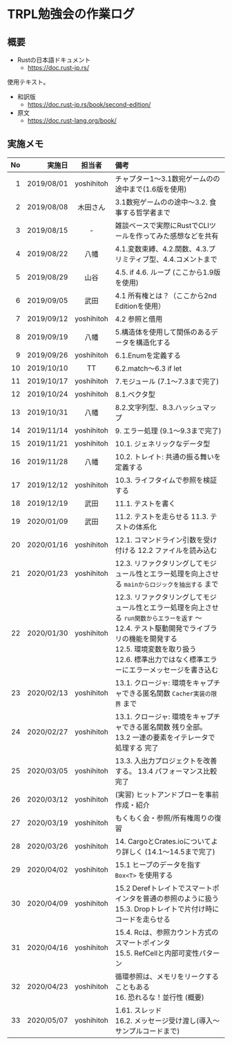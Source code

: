 # TRPL勉強会の作業ログ

## 概要

- Rustの日本語ドキュメント
    - https://doc.rust-jp.rs/

使用テキスト。

- 和訳版
    - https://doc.rust-jp.rs/book/second-edition/
- 原文
    - https://doc.rust-lang.org/book/

## 実施メモ

| No | 実施日      | 担当者     | 備考
|---:|-----------:|:----------:|:-----
|  1 | 2019/08/01 | yoshihitoh | チャプター1〜3.1数宛ゲームのの途中まで(1.6版を使用)
|  2 | 2019/08/08 | 木田さん | 3.1数宛ゲームのの途中〜3.2. 食事する哲学者まで
|  3 | 2019/08/15 | - | 雑談ベースで実際にRustでCLIツールを作ってみた感想などを共有
|  4 | 2019/08/22 | 八幡 | 4.1.変数束縛、4.2.関数、4.3.プリミティブ型、4.4.コメントまで
|  5 | 2019/08/29 | 山谷 | 4.5. if 4.6. ループ (ここから1.9版を使用)
|  6 | 2019/09/05 | 武田 | 4.1 所有権とは？（ここから2nd Editionを使用）
|  7 | 2019/09/12 | yoshihitoh | 4.2 参照と借用
|  8 | 2019/09/19 | 八幡 | 5.構造体を使用して関係のあるデータを構造化する
|  9 | 2019/09/26 | yoshihitoh | 6.1.Enumを定義する
| 10 | 2019/10/10 | TT | 6.2.match〜6.3 if let
| 11 | 2019/10/17 | yoshihitoh | 7.モジュール (7.1〜7.3まで完了)
| 12 | 2019/10/24 | yoshihitoh | 8.1.ベクタ型
| 13 | 2019/10/31 | 八幡 | 8.2.文字列型、8.3.ハッシュマップ
| 14 | 2019/11/14 | yoshihitoh | 9. エラー処理 (9.1〜9.3まで完了)
| 15 | 2019/11/21 | yoshihitoh | 10.1. ジェネリックなデータ型
| 16 | 2019/11/28 | 八幡 | 10.2. トレイト: 共通の振る舞いを定義する
| 17 | 2019/12/12 | yoshihitoh | 10.3. ライフタイムで参照を検証する
| 18 | 2019/12/19 | 武田 | 11.1. テストを書く
| 19 | 2020/01/09 | 武田 | 11.2. テストを走らせる 11.3. テストの体系化
| 20 | 2020/01/16 | yoshihitoh | 12.1. コマンドライン引数を受け付ける 12.2 ファイルを読み込む
| 21 | 2020/01/23 | yoshihitoh | 12.3. リファクタリングしてモジュール性とエラー処理を向上させる `mainからロジックを抽出する` まで
| 22 | 2020/01/30 | yoshihitoh | 12.3. リファクタリングしてモジュール性とエラー処理を向上させる `run関数からエラーを返す` 〜 <br> 12.4. テスト駆動開発でライブラリの機能を開発する <br> 12.5. 環境変数を取り扱う <br> 12.6. 標準出力ではなく標準エラーにエラーメッセージを書き込む
| 23 | 2020/02/13 | yoshihitoh | 13.1. クロージャ: 環境をキャプチャできる匿名関数 `Cacher実装の限界` まで
| 24 | 2020/02/27 | yoshihitoh | 13.1. クロージャ: 環境をキャプチャできる匿名関数 残り全部。 13.2 一連の要素をイテレータで処理する 完了
| 25 | 2020/03/05 | yoshihitoh | 13.3. 入出力プロジェクトを改善する。 13.4 パフォーマンス比較 完了
| 26 | 2020/03/12 | yoshihitoh | (実習) ヒットアンドブローを事前作成・紹介
| 27 | 2020/03/19 | yoshihitoh | もくもく会・参照/所有権周りの復習
| 28 | 2020/03/26 | yoshihitoh | 14. CargoとCrates.ioについてより詳しく (14.1〜14.5まで完了)
| 29 | 2020/04/02 | yoshihitoh | 15.1 ヒープのデータを指す `Box<T>` を使用する
| 30 | 2020/04/09 | yoshihitoh | 15.2 Derefトレイトでスマートポインタを普通の参照のように扱う <br> 15.3. Dropトレイトで片付け時にコードを走らせる
| 31 | 2020/04/16 | yoshihitoh | 15.4. Rc<T>は、参照カウント方式のスマートポインタ <br> 15.5. RefCell<T>と内部可変性パターン
| 32 | 2020/04/23 | yoshihitoh | 循環参照は、メモリをリークすることもある <br> 16. 恐れるな！並行性 (概要)
| 33 | 2020/05/07 | yoshihitoh | 1.61. スレッド<br> 16.2. メッセージ受け渡し(導入〜サンプルコードまで)
